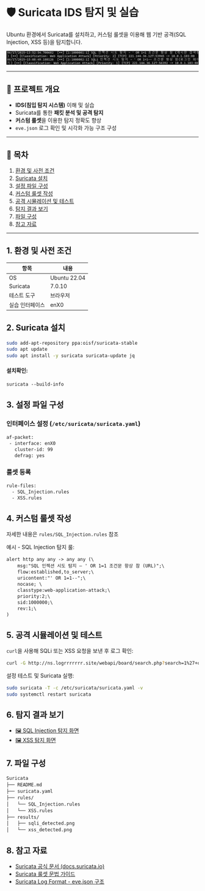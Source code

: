 # 🛡️ Suricata IDS 탐지 및 실습

Ubuntu 환경에서 Suricata를 설치하고, 커스텀 룰셋을 이용해 웹 기반 공격(SQL Injection, XSS 등)을 탐지합니다.

<p align="center">
  <img src="results/sqli_detected.png" width="800" alt="SQLi 탐지 예시">
</p>

---

## 📌 프로젝트 개요

- **IDS(침입 탐지 시스템)** 이해 및 실습
- Suricata를 통한 **패킷 분석 및 공격 탐지**
- **커스텀 룰셋**을 이용한 탐지 정확도 향상
- `eve.json` 로그 확인 및 시각화 가능 구조 구성

---

## 📂 목차

1. [환경 및 사전 조건](#1-환경-및-사전-조건)
2. [Suricata 설치](#2-suricata-설치)
3. [설정 파일 구성](#3-설정-파일-구성)
4. [커스텀 룰셋 작성](#4-커스텀-룰셋-작성)
5. [공격 시뮬레이션 및 테스트](#5-공격-시뮬레이션-및-테스트)
6. [탐지 결과 보기](#6-탐지-결과-보기)
7. [파일 구성](#7-파일-구성)
8. [참고 자료](#8-참고-자료)

---

## 1. 환경 및 사전 조건
| 항목 | 내용 |
|------|------|
| OS | Ubuntu 22.04 |
| Suricata | 7.0.10 |
| 테스트 도구 | 브라우저 |
| 실습 인터페이스 | enX0 |

## 2. Suricata 설치
```bash
sudo add-apt-repository ppa:oisf/suricata-stable
sudo apt update
sudo apt install -y suricata suricata-update jq
```
#### 설치확인:
```
suricata --build-info
```

## 3. 설정 파일 구성

### 인터페이스 설정 (`/etc/suricata/suricata.yaml`)

```
af-packet:
 - interface: enX0
   cluster-id: 99
   defrag: yes
```

### 룰셋 등록

```
rule-files:
  - SQL_Injection.rules
  - XSS.rules
```

## 4. 커스텀 룰셋 작성
자세한 내용은 `rules/SQL_Injection.rules` 참조

예시 - SQL Injection 탐지 룰:
```
alert http any any -> any any (\
    msg:"SQL 인젝션 시도 탐지 – ' OR 1=1 조건문 항상 참 (URL)";\
    flow:established,to_server;\
    uricontent:"' OR 1=1--";\
    nocase; \
    classtype:web-application-attack;\
    priority:2;\
    sid:1000000;\
    rev:1;\
)
```
## 5. 공격 시뮬레이션 및 테스트

`curl`을 사용해 SQLi 또는 XSS 요청을 보낸 후 로그 확인:
```bash
curl -G http://ns.logrrrrrrr.site/webapi/board/search.php?search=1%27+or+1%3D1--+
```

설정 테스트 및 Suricata 실행:
```bash
sudo suricata -T -c /etc/suricata/suricata.yaml -v
sudo systemctl restart suricata
```

## 6. 탐지 결과 보기
- [🖼️ SQL Injection 탐지 화면](results/sqli_detected.png)
- [🖼️ XSS 탐지 화면](results/xss_detected.png)

## 7. 파일 구성
```bash
Suricata
├── README.md
├── suricata.yaml
├── rules/
│   └── SQL_Injection.rules
│   └── XSS.rules
├── results/
│   ├── sqli_detected.png
│   └── xss_detected.png
```

## 8. 참고 자료
- [Suricata 공식 문서 (docs.suricata.io)](https://docs.suricata.io/)
- [Suricata 룰셋 문법 가이드](https://docs.suricata.io/en/latest/rules/)
- [Suricata Log Format - eve.json 구조](https://docs.suricata.io/en/latest/output/eve/eve-json-output.html)
